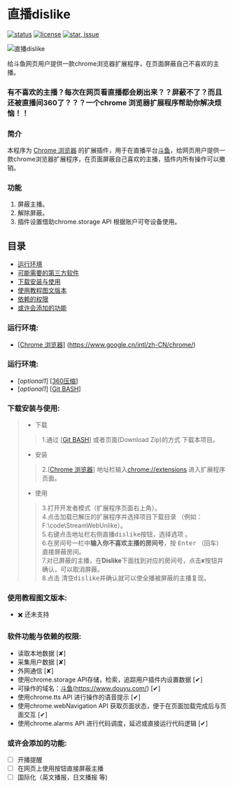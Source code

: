 # 直播dislike

[![status](https://img.shields.io/badge/status-stable-green.svg)](https://github.com/tychxn/jd-assistant)
[![license](https://img.shields.io/badge/license-MIT-blue.svg)](./LICENSE)
[![star, issue](https://img.shields.io/badge/star%2C%20issue-welcome-brightgreen.svg)](https://github.com/tychxn/jd-assistant)


![直播dislike][logo]

[logo]: https://github.com/hangdra/StreamWebUnlike/blob/master/images/dislike218_235.png "Logo of 直播dislike"

  给斗鱼网页用户提供一款chrome浏览器扩展程序，在页面屏蔽自己不喜欢的主播。

### 有不喜欢的主播？每次在网页看直播都会刷出来？？屏蔽不了？而且还被直播间360了？？？一个chrome 浏览器扩展程序帮助你解决烦恼！！

### 简介

  本程序为 [Chrome 浏览器] 的扩展插件，用于在直播平台[斗鱼]，给网页用户提供一款chrome浏览器扩展程序，在页面屏蔽自己喜欢的主播，插件内所有操作可以撤销。

### 功能

1. 屏蔽主播。
2. 解除屏蔽。
3. 插件设置借助chrome.storage API 根据账户可夸设备使用。

## 目录

* [运行环境](#env)
* [可能需要的第三方软件](#third)
* [下载安装与使用](#howToUse)
* [使用教程图文版本](#howToUseInStoryMode)
* [依赖的权限](#privilege)
* [或许会添加的功能](#never)

### <div id="env">运行环境:</div>

- \[[Chrome 浏览器]\] \(<https://www.google.cn/intl/zh-CN/chrome/>\)

### <div id="third">运行环境:</div>

- \[*optional1*\] \[[360压缩]\]
- \[*optional1*\] \[[Git BASH]\]


### <div id="howToUse">下载安装与使用:</div>

>- 下载  
>>1.通过 \[[Git BASH](https://gitforwindows.org/)\] 或者页面(Download Zip)的方式 下载本项目。  
>
>- 安装  
>>2.\[[Chrome 浏览器](https://www.google.cn/intl/zh-CN/chrome/)\] 地址栏输入<chrome://extensions> 进入扩展程序页面。  
>
>- 使用  
>>3.打开<kbd>开发者模式</kbd>（扩展程序页面右上角）。    
>>4.点击<kbd>加载已解压的扩展程序</kbd>并选择项目下载目录  （例如：F:\code\StreamWebUnlike）。    
>>5.右键点击地址栏右侧<kbd>直播dislike</kbd>按钮，选择<kbd>选项</kbd> 。    
>>6.在房间号一栏中**输入你不喜欢主播的房间号**，按  <kbd>Enter</kbd> （回车）直接屏蔽房间。  
>>7.对已屏蔽的主播，在**Dislike**下面找到对应的房间号，点击<kbd>✘</kbd>按钮并确认，可以取消屏蔽。  
>>8.点击 <kbd>清空dislike</kbd>并确认就可以使全播被屏蔽的主播复现。  

### <div id="howToUseInStoryMode">使用教程图文版本:</div>

- ✖️ 还未支持

### <div id="privilege">软件功能与依赖的权限:</div>

- 读取本地数据 [✘]
- 采集用户数据 [✘]
- 外网通信 [✘]
- 使用chrome.storage API存储，检索，追踪用户插件内设置数据 [✔]
- 可操作的域名：[斗鱼](https://www.douyu.com/)\(<https://www.douyu.com/>\) [✔]
- 使用chrome.tts API 进行操作的语音提示 [✔]
- 使用chrome.webNavigation API 获取页面状态，便于在页面加载完成后与页面交互 [✔]
- 使用chrome.alarms API 进行代码调度，延迟或直接运行代码逻辑 [✔]


### <div id="never">或许会添加的功能:</div>

- [ ] 开播提醒
- [ ] 在网页上使用按钮直接屏蔽主播
- [ ] 国际化（英文播报，日文播报 等)

[360压缩]:(https://yasuo.360.cn/)
[Git BASH]:(https://gitforwindows.org/)
[斗鱼]:(https://www.douyu.com/)
[Chrome 浏览器]:(https://www.google.cn/intl/zh-CN/chrome/)
[^直播dislike]:给斗鱼网页用户提供一款chrome浏览器扩展程序，在页面屏蔽自己不喜欢的主播。
[^*optional1*]:可选项，同optional项一般只需下载一项。
